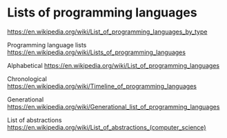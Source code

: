 # Lists of programming languages

https://en.wikipedia.org/wiki/List_of_programming_languages_by_type

Programming language lists
https://en.wikipedia.org/wiki/Lists_of_programming_languages

Alphabetical
https://en.wikipedia.org/wiki/List_of_programming_languages

Chronological
https://en.wikipedia.org/wiki/Timeline_of_programming_languages

Generational
https://en.wikipedia.org/wiki/Generational_list_of_programming_languages

List of abstractions
https://en.wikipedia.org/wiki/List_of_abstractions_(computer_science)
